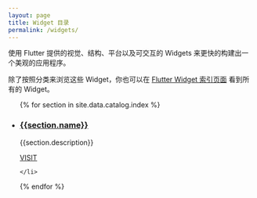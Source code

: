 ```yaml
---
layout: page
title: Widget 目录
permalink: /widgets/
---
```


使用 Flutter 提供的视觉、结构、平台以及可交互的 Widgets 来更快的构建出一个美观的应用程序。

<p>除了按照分类来浏览这些 Widget，你也可以在 <a href="/widgets/widgetindex/">Flutter Widget 索引页面</a> 看到所有的 Widget。</p>

<ul class="cards">
{% for section in site.data.catalog.index %}
	<li class="cards__item">
	    <div class="card">
		    <h3 class="catalog-category-title"><a class="action-link" href="/widgets/{{section.id}}">{{section.name}}</a></h3>
		    <p>{{section.description}}</p>
		    <div class="card-action">
		        <a class="action-link" href="/widgets/{{section.id}}">VISIT</a>
		    </div>
		</div>

	</li>
 {% endfor %}
</ul>
